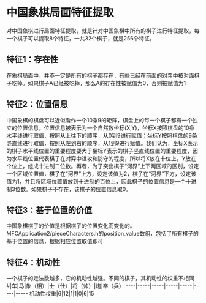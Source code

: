 # 中国象棋局面特征提取
对中国象棋进行局面特征提取，就是针对中国象棋中所有的棋子进行特征提取，每一个棋子可以提取8个特征，一共32个棋子，就是256个特征。
## 特征1：存在性
在象棋局面中，并不一定是所有的棋子都存在，有些已经在前面的对弈中被对面棋子吃掉。如果棋子A已经被吃掉，那么A的存在性被赋值为0，否则被赋值为1
## 特征2：位置信息
中国象棋的棋盘可以近似看作一个10乘9的矩阵，棋盘上的每一个棋子都有一个独立的位置信息。位置信息被表示为一个自然数坐标(X,Y)，坐标X按照棋盘的10条水平线进行取值，按照从上往下的顺序，从0到9进行赋值；坐标Y按照棋盘的9条竖直线进行取值，按照从左到右的顺序，从1到9进行赋值。我们认为，坐标X表示的棋子水平线位置的重要程度要大于坐标Y表示的棋子竖直线位置的重要程度，因为水平线位置代表棋子在对弈中进攻和防守的程度，所以将X放在十位上，Y放在个位上，组成十进制二位数。再者，为了突出棋子“河界”上下两区域的区别，设定一个区域位置值，棋子在“河界”上方，设定该值为2，棋子在“河界”下方，设定该值为1，并且将区域位置值放到十进制的百位上，因此棋子的位置信息是一个十进制3位数。如果棋子不存在，该棋子的位置信息取0。
## 特征3：基于位置的价值
中国象棋棋子的价值是根据棋子的位置变化而变化的。MFCApplication2/pieceCharacters.h的position_value数组，包括了所有棋子的基于位置的信息，根据相应位置取值即可
## 特征4：机动性
一个棋子的走法数越多，它的机动性越强。不同的棋子，其机动性的权重不相同
#|车|马|象（相）|士（仕）|将（帅）|炮|卒（兵）
----|-----|-----|-----|-----|-----|-----
机动性权重|6|12|1|1|0|6|15

